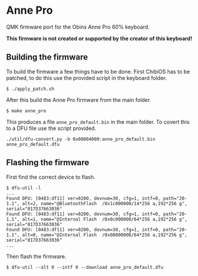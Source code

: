 # Anne Pro
QMK firmware port for the Obins Anne Pro 60% keyboard.

__This firmware is not created or supported by the creator of this keyboard!__

## Building the firmware
To build the firmware a few things have to be done.
First ChibiOS has to be patched, to do this use the provided script in the keyboard folder.
```
$ ./apply_patch.sh
```
After this build the Anne Pro firmware from the main folder.
```
$ make anne_pro
```
This produces a file `anne_pro_default.bin` in the main folder. To covert this to a DFU file use the script provided.
```
./util/dfu-convert.py -b 0x08004000:anne_pro_default.bin anne_pro_default.dfu
```

## Flashing the firmware
First find the correct device to flash.
```
$ dfu-util -l
...
Found DFU: [0483:df11] ver=0200, devnum=30, cfg=1, intf=0, path="20-1.1", alt=2, name="@BluetoothFlash  /0x1c000000/14*256 a,192*256 g", serial="017D37663036"
Found DFU: [0483:df11] ver=0200, devnum=30, cfg=1, intf=0, path="20-1.1", alt=1, name="@Internal Flash  /0x0c000000/64*256 a,192*256 g", serial="017D37663036"
Found DFU: [0483:df11] ver=0200, devnum=30, cfg=1, intf=0, path="20-1.1", alt=0, name="@Internal Flash  /0x08000000/64*256 a,192*256 g", serial="017D37663036"
...
```
Then flash the firmware.
```
$ dfu-util --alt 0 --intf 0 --download anne_pro_default.dfu
```
